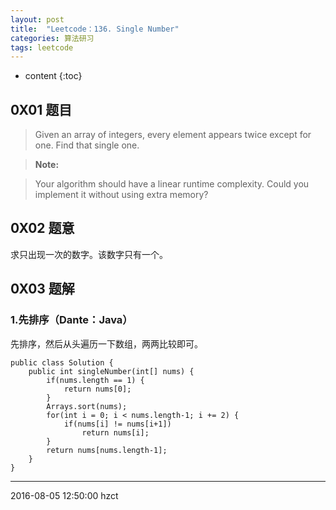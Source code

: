 ```yaml
---
layout: post
title:  "Leetcode：136. Single Number"
categories: 算法研习
tags: leetcode
---
```


* content
{:toc}

## 0X01 题目

> Given an array of integers, every element appears twice except for one. Find that single one.




> **Note:**

> Your algorithm should have a linear runtime complexity. Could you implement it without using extra memory?

## 0X02 题意

求只出现一次的数字。该数字只有一个。

## 0X03 题解

### 1.先排序（Dante：Java）

先排序，然后从头遍历一下数组，两两比较即可。

```
public class Solution {
    public int singleNumber(int[] nums) {
        if(nums.length == 1) {
            return nums[0];
        }
        Arrays.sort(nums);
        for(int i = 0; i < nums.length-1; i += 2) {
            if(nums[i] != nums[i+1])
                return nums[i];
        }
        return nums[nums.length-1];
    }
}
```

***
2016-08-05 12:50:00 hzct
